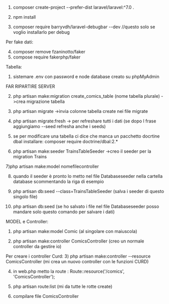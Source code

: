 1) composer create-project --prefer-dist laravel/laravel:^7.0 .
2) npm install

3) composer require barryvdh/laravel-debugbar --dev //questo solo se voglio installarlo per debug

Per fake dati:

4) composer remove fzaninotto/faker
5) compose require fakerphp/faker

Tabella:

1) sistemare .env con password e node database creato su phpMyAdmin

FAR RIPARTIRE SERVER

2) php artisan make:migration create_comics_table (nome tabella plurale) ->crea migrazione tabella

3) php artisan migrate ->invia colonne tabella create nei file migrate

4) php artisan migrate:fresh -> per refreshare tutti i dati (se dopo l frase aggiungiamo --seed refresha anche i seeds)

5) se per modificare una tabella ci dice che manca un pacchetto docrtine dbal installare:
composer require doctrine/dbal:2.*

6) php artisan make:seeder TrainsTableSeeder ->creo il seeder per la migration Trains

7)php artisan make:model nomefilecontroller

8) quando il seeder è pronto lo metto nel file Databaseseeder nella cartella database scommentando la riga di esempio

9) php artisan db:seed --class=TrainsTableSeeder (salva i seeder di questo singolo file)

10) php artisan db:seed (se ho salvato i file nel file Databaseseeder posso mandare solo questo comando per salvare i dati)


MODEL e Controller:

1) php artisan make:model Comic (al singolare con maiuscola)

2) php artisan make:controller ComicsController (creo un normale controller da gestire io)

Per creare i controller Curd:
3) php artisan make:controller --resource ComicsController (mi crea un nuovo controller con le funzioni CURD)

4) in web.php metto la route : Route::resource('/comics', 'ComicsController');

5) php artisan route:list (mi da tutte le rotte create)

6) compilare file ComicsController
